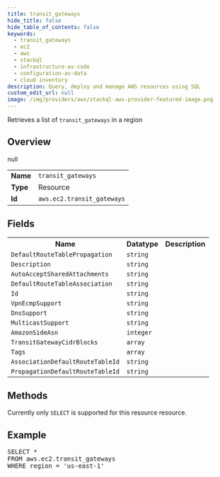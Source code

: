 ```yaml
---
title: transit_gateways
hide_title: false
hide_table_of_contents: false
keywords:
  - transit_gateways
  - ec2
  - aws
  - stackql
  - infrastructure-as-code
  - configuration-as-data
  - cloud inventory
description: Query, deploy and manage AWS resources using SQL
custom_edit_url: null
image: /img/providers/aws/stackql-aws-provider-featured-image.png
---
```

Retrieves a list of <code>transit_gateways</code> in a region

## Overview
<table><tbody>
<tr><td><b>Name</b></td><td><code>transit_gateways</code></td></tr>
<tr><td><b>Type</b></td><td>Resource</td></tr>
null
<tr><td><b>Id</b></td><td><code>aws.ec2.transit_gateways</code></td></tr>
</tbody></table>

## Fields
<table><tbody>
<tr><th>Name</th><th>Datatype</th><th>Description</th></tr>
<tr><td><code>DefaultRouteTablePropagation</code></td><td><code>string</code></td><td></td></tr><tr><td><code>Description</code></td><td><code>string</code></td><td></td></tr><tr><td><code>AutoAcceptSharedAttachments</code></td><td><code>string</code></td><td></td></tr><tr><td><code>DefaultRouteTableAssociation</code></td><td><code>string</code></td><td></td></tr><tr><td><code>Id</code></td><td><code>string</code></td><td></td></tr><tr><td><code>VpnEcmpSupport</code></td><td><code>string</code></td><td></td></tr><tr><td><code>DnsSupport</code></td><td><code>string</code></td><td></td></tr><tr><td><code>MulticastSupport</code></td><td><code>string</code></td><td></td></tr><tr><td><code>AmazonSideAsn</code></td><td><code>integer</code></td><td></td></tr><tr><td><code>TransitGatewayCidrBlocks</code></td><td><code>array</code></td><td></td></tr><tr><td><code>Tags</code></td><td><code>array</code></td><td></td></tr><tr><td><code>AssociationDefaultRouteTableId</code></td><td><code>string</code></td><td></td></tr><tr><td><code>PropagationDefaultRouteTableId</code></td><td><code>string</code></td><td></td></tr>
</tbody></table>

## Methods
Currently only <code>SELECT</code> is supported for this resource resource.

## Example
<pre>
SELECT * 
FROM aws.ec2.transit_gateways
WHERE region = 'us-east-1'
</pre>
